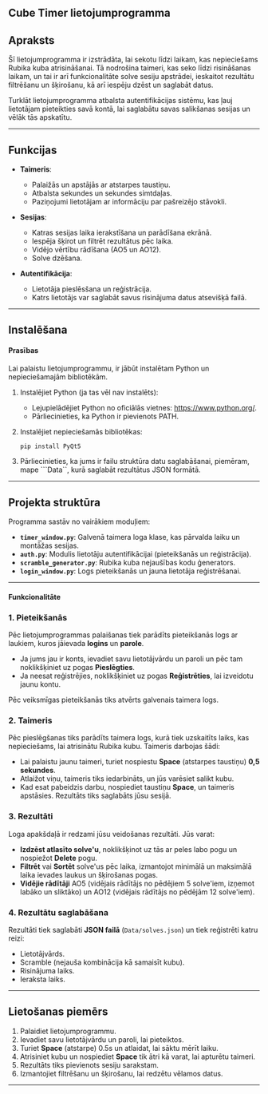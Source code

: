 ## Cube Timer lietojumprogramma

## Apraksts

Šī lietojumprogramma ir izstrādāta, lai sekotu līdzi laikam, kas nepieciešams Rubika kuba atrisināšanai. Tā nodrošina taimeri, kas seko līdzi risināšanas laikam, un tai ir arī funkcionalitāte solve sesiju apstrādei, ieskaitot rezultātu filtrēšanu un šķirošanu, kā arī iespēju dzēst un saglabāt datus.

Turklāt lietojumprogramma atbalsta autentifikācijas sistēmu, kas ļauj lietotājam pieteikties savā kontā, lai saglabātu savas salikšanas sesijas un vēlāk tās apskatītu.

---

## Funkcijas

- **Taimeris**:
    - Palaižās un apstājās ar atstarpes taustiņu.
    - Atbalsta sekundes un sekundes simtdaļas.
    - Paziņojumi lietotājam ar informāciju par pašreizējo stāvokli.
  
- **Sesijas**:
    - Katras sesijas laika ierakstīšana un parādīšana ekrānā.
    - Iespēja šķirot un filtrēt rezultātus pēc laika.
    - Vidējo vērtību rādīšana (AO5 un AO12).
    - Solve dzēšana.
  
- **Autentifikācija**:
    - Lietotāja pieslēsšana un reģistrācija.
    - Katrs lietotājs var saglabāt savus risinājuma datus atsevišķā failā.

---

## Instalēšana

#### Prasības

Lai palaistu lietojumprogrammu, ir jābūt instalētam Python un nepieciešamajām bibliotēkām.


1. Instalējiet Python (ja tas vēl nav instalēts):
   - Lejupielādējiet Python no oficiālās vietnes: https://www.python.org/.
   - Pārliecinieties, ka Python ir pievienots PATH.

2. Instalējiet nepieciešamās bibliotēkas:
   ````bash
   pip install PyQt5

3. Pārliecinieties, ka jums ir failu struktūra datu saglabāšanai, piemēram, mape ```Data``, kurā saglabāt rezultātus JSON formātā.

---

## Projekta struktūra

Programma sastāv no vairākiem moduļiem:

- **`timer_window.py`**: Galvenā taimera loga klase, kas pārvalda laiku un montāžas sesijas.
- **`auth.py`**: Modulis lietotāju autentifikācijai (pieteikšanās un reģistrācija).
- **`scramble_generator.py`**: Rubika kuba nejaušības kodu ģenerators.
- **`login_window.py`**: Logs pieteikšanās un jauna lietotāja reģistrēšanai.

---

#### Funkcionalitāte


### 1. Pieteikšanās

Pēc lietojumprogrammas palaišanas tiek parādīts pieteikšanās logs ar laukiem, kuros jāievada **logins** un **parole**.

- Ja jums jau ir konts, ievadiet savu lietotājvārdu un paroli un pēc tam noklikšķiniet uz pogas **Pieslēgties**.
- Ja neesat reģistrējies, noklikšķiniet uz pogas **Reģistrēties**, lai izveidotu jaunu kontu.

Pēc veiksmīgas pieteikšanās tiks atvērts galvenais taimera logs.



### 2. Taimeris

Pēc pieslēgšanas tiks parādīts taimera logs, kurā tiek uzskaitīts laiks, kas nepieciešams, lai atrisinātu Rubika kubu. Taimeris darbojas šādi:

- Lai palaistu jaunu taimeri, turiet nospiestu **Space** (atstarpes taustiņu) **0,5 sekundes**.
- Atlaižot viņu, taimeris tiks iedarbināts, un jūs varēsiet salikt kubu.
- Kad esat pabeidzis darbu, nospiediet taustiņu **Space**, un taimeris apstāsies. Rezultāts tiks saglabāts jūsu sesijā.

### 3. Rezultāti

Loga apakšdaļā ir redzami jūsu veidošanas rezultāti. Jūs varat:

- **Izdzēst atlasīto solve'u**, noklikšķinot uz tās ar peles labo pogu un nospiežot **Delete** pogu.
- **Filtrēt** vai **Sortēt** solve'us pēc laika, izmantojot minimālā un maksimālā laika ievades laukus un šķirošanas pogas.
- **Vidējie rādītāji** AO5 (vidējais rādītājs no pēdējiem 5 solve'iem, izņemot labāko un sliktāko) un AO12 (vidējais rādītājs no pēdējām 12 solve'iem).

### 4. Rezultātu saglabāšana
Rezultāti tiek saglabāti **JSON failā** (`Data/solves.json`) un tiek reģistrēti katru reizi:

- Lietotājvārds.
- Scramble (nejauša kombinācija kā samaisīt kubu).
- Risinājuma laiks.
- Ieraksta laiks.

---

## Lietošanas piemērs

1. Palaidiet lietojumprogrammu.
2. Ievadiet savu lietotājvārdu un paroli, lai pieteiktos.
3. Turiet **Space** (atstarpe) 0.5s un atlaidat, lai sāktu mērīt laiku.
4. Atrisiniet kubu un nospiediet **Space** tik ātri kā varat, lai apturētu taimeri.
5. Rezultāts tiks pievienots sesiju sarakstam.
6. Izmantojiet filtrēšanu un šķirošanu, lai redzētu vēlamos datus.

---
